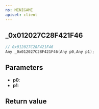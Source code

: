 ```yaml
---
ns: MINIGAME
apiset: client
---
```

## _0x012027C28F421F46

```c
// 0x012027C28F421F46
Any _0x012027C28F421F46(Any p0,Any p1);
```


## Parameters
* **p0**:
* **p1**:

## Return value

